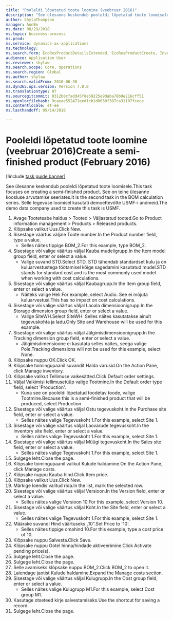 ```yaml
--- 
title: "Pooleldi lõpetatud toote loomine (veebruar 2016)"
description: "See ülesanne keskendub pooleldi lõpetatud toote loomisele."
author: ShylaThompson
manager: AnnBe
ms.date: 08/29/2018
ms.topic: business-process
ms.prod: 
ms.service: dynamics-ax-applications
ms.technology: 
ms.search.form: EcoResProductDetailsExtended, EcoResProductCreate, InventItemOrderSetup, InventItemPrice
audience: Application User
ms.reviewer: shylaw
ms.search.scope: Core, Operations
ms.search.region: Global
ms.author: shylaw
ms.search.validFrom: 2016-06-30
ms.dyn365.ops.version: Version 7.0.0
ms.translationtype: HT
ms.sourcegitcommit: 0312b8cfadd45f8e59225e9daba78b9e216cff51
ms.openlocfilehash: 9caeae552471eed1cb1d8630f387ca31107fcece
ms.contentlocale: et-ee
ms.lasthandoff: 09/14/2018

---
```

# <a name="create-a-semi-finished-product-february-2016"></a><span data-ttu-id="403a5-103">Pooleldi lõpetatud toote loomine (veebruar 2016)</span><span class="sxs-lookup"><span data-stu-id="403a5-103">Create a semi-finished product (February 2016)</span></span>

[!include [task guide banner](../../includes/task-guide-banner.md)]

<span data-ttu-id="403a5-104">See ülesanne keskendub pooleldi lõpetatud toote loomisele.</span><span class="sxs-lookup"><span data-stu-id="403a5-104">This task focuses on creating a semi-finished product.</span></span> <span data-ttu-id="403a5-105">See on teine ülesanne koosluse arvutamise seeriates.</span><span class="sxs-lookup"><span data-stu-id="403a5-105">It is the second task in the BOM calculation series.</span></span> <span data-ttu-id="403a5-106">Selle tegevuse loomisel kasutati demoettevõtte USMF-i andmeid.</span><span class="sxs-lookup"><span data-stu-id="403a5-106">The demo data company used to create this task is USMF.</span></span>

1. <span data-ttu-id="403a5-107">Avage Tooteteabe haldus > Tooted > Väljastatud tooted.</span><span class="sxs-lookup"><span data-stu-id="403a5-107">Go to Product information management > Products > Released products.</span></span>
2. <span data-ttu-id="403a5-108">Klõpsake valikut Uus.</span><span class="sxs-lookup"><span data-stu-id="403a5-108">Click New.</span></span>
3. <span data-ttu-id="403a5-109">Sisestage väärtus väljale Toote number.</span><span class="sxs-lookup"><span data-stu-id="403a5-109">In the Product number field, type a value.</span></span>
    * <span data-ttu-id="403a5-110">Selles näites tippige BOM_2.</span><span class="sxs-lookup"><span data-stu-id="403a5-110">For this example, type BOM_2.</span></span>  
4. <span data-ttu-id="403a5-111">Sisestage või valige väärtus väljal Kauba mudeligrupp.</span><span class="sxs-lookup"><span data-stu-id="403a5-111">In the Item model group field, enter or select a value.</span></span>
    * <span data-ttu-id="403a5-112">Valige suvand STD.</span><span class="sxs-lookup"><span data-stu-id="403a5-112">Select STD.</span></span> <span data-ttu-id="403a5-113">STD tähendab standardset kulu ja on kuluarvestustega töötamisel kõige sagedamini kasutatud mudel.</span><span class="sxs-lookup"><span data-stu-id="403a5-113">STD stands for standard cost and is the most commonly used model when working with cost calculations.</span></span>  
5. <span data-ttu-id="403a5-114">Sisestage või valige väärtus väljal Kaubagrupp.</span><span class="sxs-lookup"><span data-stu-id="403a5-114">In the Item group field, enter or select a value.</span></span>
    * <span data-ttu-id="403a5-115">Näiteks valige Heli.</span><span class="sxs-lookup"><span data-stu-id="403a5-115">For example, select Audio.</span></span> <span data-ttu-id="403a5-116">See ei mõjuta kuluarvestusi.</span><span class="sxs-lookup"><span data-stu-id="403a5-116">This has no impact on cost calculations.</span></span>  
6. <span data-ttu-id="403a5-117">Sisestage või valige väärtus väljal Laoala dimensioonigrupp.</span><span class="sxs-lookup"><span data-stu-id="403a5-117">In the Storage dimension group field, enter or select a value.</span></span>
    * <span data-ttu-id="403a5-118">Valige SiteWH.</span><span class="sxs-lookup"><span data-stu-id="403a5-118">Select SiteWH.</span></span> <span data-ttu-id="403a5-119">Selles näites kasutatakse ainult tegevuskohta ja ladu.</span><span class="sxs-lookup"><span data-stu-id="403a5-119">Only Site and Warehouse will be used for this example.</span></span>  
7. <span data-ttu-id="403a5-120">Sisestage või valige väärtus väljal Jälgimisdimensioonigrupp.</span><span class="sxs-lookup"><span data-stu-id="403a5-120">In the Tracking dimension group field, enter or select a value.</span></span>
    * <span data-ttu-id="403a5-121">Jälgimisdimensioone ei kasutata selles näites, seega valige Pole.</span><span class="sxs-lookup"><span data-stu-id="403a5-121">Tracking dimensions will not be used for this example, select None.</span></span>  
8. <span data-ttu-id="403a5-122">Klõpsake nuppu OK.</span><span class="sxs-lookup"><span data-stu-id="403a5-122">Click OK.</span></span>
9. <span data-ttu-id="403a5-123">Klõpsake toimingupaanil suvandit Halda varusid.</span><span class="sxs-lookup"><span data-stu-id="403a5-123">On the Action Pane, click Manage inventory.</span></span>
10. <span data-ttu-id="403a5-124">Klõpsake valikut Tellimuse vaikesätted.</span><span class="sxs-lookup"><span data-stu-id="403a5-124">Click Default order settings.</span></span>
11. <span data-ttu-id="403a5-125">Väljal Vaikimisi tellimusetüüp valige Tootmine.</span><span class="sxs-lookup"><span data-stu-id="403a5-125">In the Default order type field, select 'Production'.</span></span>
    * <span data-ttu-id="403a5-126">Kuna see on pooleldi lõpetatud toodetav toode, valige Tootmine.</span><span class="sxs-lookup"><span data-stu-id="403a5-126">Because this is a semi-finished product that will be produced, select Production.</span></span>  
12. <span data-ttu-id="403a5-127">Sisestage või valige väärtus väljal Ostu tegevuskoht.</span><span class="sxs-lookup"><span data-stu-id="403a5-127">In the Purchase site field, enter or select a value.</span></span>
    * <span data-ttu-id="403a5-128">Selles näites valige Tegevuskoht 1.</span><span class="sxs-lookup"><span data-stu-id="403a5-128">For this example, select Site 1.</span></span>  
13. <span data-ttu-id="403a5-129">Sisestage või valige väärtus väljal Laovarude tegevuskoht.</span><span class="sxs-lookup"><span data-stu-id="403a5-129">In the Inventory site field, enter or select a value.</span></span>
    * <span data-ttu-id="403a5-130">Selles näites valige Tegevuskoht 1.</span><span class="sxs-lookup"><span data-stu-id="403a5-130">For this example, select Site 1.</span></span>  
14. <span data-ttu-id="403a5-131">Sisestage või valige väärtus väljal Müügi tegevuskoht.</span><span class="sxs-lookup"><span data-stu-id="403a5-131">In the Sales site field, enter or select a value.</span></span>
    * <span data-ttu-id="403a5-132">Selles näites valige Tegevuskoht 1.</span><span class="sxs-lookup"><span data-stu-id="403a5-132">For this example, select Site 1.</span></span>  
15. <span data-ttu-id="403a5-133">Sulgege leht.</span><span class="sxs-lookup"><span data-stu-id="403a5-133">Close the page.</span></span>
16. <span data-ttu-id="403a5-134">Klõpsake toimingupaanil valikut Kulude haldamine.</span><span class="sxs-lookup"><span data-stu-id="403a5-134">On the Action Pane, click Manage costs.</span></span>
17. <span data-ttu-id="403a5-135">Klõpsake nuppu Kauba hind.</span><span class="sxs-lookup"><span data-stu-id="403a5-135">Click Item price.</span></span>
18. <span data-ttu-id="403a5-136">Klõpsake valikut Uus.</span><span class="sxs-lookup"><span data-stu-id="403a5-136">Click New.</span></span>
19. <span data-ttu-id="403a5-137">Märkige loendis valitud rida.</span><span class="sxs-lookup"><span data-stu-id="403a5-137">In the list, mark the selected row.</span></span>
20. <span data-ttu-id="403a5-138">Sisestage või valige väärtus väljal Versioon.</span><span class="sxs-lookup"><span data-stu-id="403a5-138">In the Version field, enter or select a value.</span></span>
    * <span data-ttu-id="403a5-139">Selles näites valige Versioon 10.</span><span class="sxs-lookup"><span data-stu-id="403a5-139">For this example, select Version 10.</span></span>  
21. <span data-ttu-id="403a5-140">Sisestage või valige väärtus väljal Koht.</span><span class="sxs-lookup"><span data-stu-id="403a5-140">In the Site field, enter or select a value.</span></span>
    * <span data-ttu-id="403a5-141">Selles näites valige Tegevuskoht 1.</span><span class="sxs-lookup"><span data-stu-id="403a5-141">For this example, select Site 1.</span></span>  
22. <span data-ttu-id="403a5-142">Määrake suvandi Hind väärtuseks „10”.</span><span class="sxs-lookup"><span data-stu-id="403a5-142">Set Price to '10'.</span></span>
    * <span data-ttu-id="403a5-143">Selles näites tippige omahind 10.</span><span class="sxs-lookup"><span data-stu-id="403a5-143">For this example, type a cost price of 10.</span></span>  
23. <span data-ttu-id="403a5-144">Klõpsake nuppu Salvesta.</span><span class="sxs-lookup"><span data-stu-id="403a5-144">Click Save.</span></span>
24. <span data-ttu-id="403a5-145">Klõpsake nuppu Ootel hinna/hindade aktiveerimine.</span><span class="sxs-lookup"><span data-stu-id="403a5-145">Click Activate pending price(s).</span></span>
25. <span data-ttu-id="403a5-146">Sulgege leht.</span><span class="sxs-lookup"><span data-stu-id="403a5-146">Close the page.</span></span>
26. <span data-ttu-id="403a5-147">Sulgege leht.</span><span class="sxs-lookup"><span data-stu-id="403a5-147">Close the page.</span></span>
27. <span data-ttu-id="403a5-148">Selle avamiseks klõpsake nuppu BOM_2.</span><span class="sxs-lookup"><span data-stu-id="403a5-148">Click BOM_2 to open it.</span></span>
28. <span data-ttu-id="403a5-149">Laiendage jaotist Kulude haldamine.</span><span class="sxs-lookup"><span data-stu-id="403a5-149">Expand the Manage costs section.</span></span>
29. <span data-ttu-id="403a5-150">Sisestage või valige väärtus väljal Kulugrupp.</span><span class="sxs-lookup"><span data-stu-id="403a5-150">In the Cost group field, enter or select a value.</span></span>
    * <span data-ttu-id="403a5-151">Selles näites valige Kulugrupp M1.</span><span class="sxs-lookup"><span data-stu-id="403a5-151">For this example, select Cost group M1.</span></span>  
30. <span data-ttu-id="403a5-152">Kasutage otseteed kirje salvestamiseks.</span><span class="sxs-lookup"><span data-stu-id="403a5-152">Use the shortcut for saving a record.</span></span>
31. <span data-ttu-id="403a5-153">Sulgege leht.</span><span class="sxs-lookup"><span data-stu-id="403a5-153">Close the page.</span></span>


